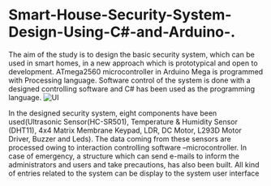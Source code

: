 # Smart-House-Security-System-Design-Using-C#-and-Arduino-.
The aim of the study is to design the basic security system, which can be used in smart homes, in a new approach which is prototypical and open to development. ATmega2560
microcontroller in Arduino Mega is programmed with Processing language. Software control of the system is done with a designed controlling software and C# has been used as
the programming language. 
![UI](https://user-images.githubusercontent.com/93644798/149507710-46197bd7-5900-40ac-97f6-96afa3263875.png)


In the designed security system, eight components have been used(Ultrasonic Sensor(HC-SR501), Temperature & Humidity Sensor (DHT11), 4x4 Matrix Membrane Keypad, LDR, DC Motor, L293D Motor Driver, Buzzer and Leds). The data coming from these sensors are processed owing to interaction controlling software –microcontroller. In case of emergency, a structure which can send e-mails to inform the administrators and users and take precautions, has also been built. All kind of entries related to the system can be display to the system user interface
